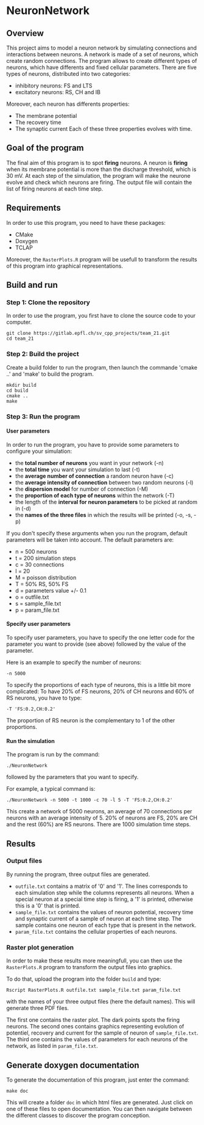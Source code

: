 # NeuronNetwork

## Overview

This project aims to model a neuron network by simulating connections and interactions between neurons. 
A network is made of a set of neurons, which create random connections. 
The program allows to create different types of neurons, which have differents and fixed cellular parameters. There are five types of neurons, distributed into two categories:
* inhibitory neurons: FS and LTS
* excitatory neurons: RS, CH and IB

Moreover, each neuron has differents properties: 
* The membrane potential
* The recovery time
* The synaptic current
Each of these three properties evolves with time.

## Goal of the program

The final aim of this program is to spot **firing** neurons. 
A neuron is **firing** when its membrane potential is more than the discharge threshold, which is 30 mV. 
At each step of the simulation, the program will make the neurone evolve and check which neurons are firing. 
The output file will contain the list of firing neurons at each time step.

## Requirements 

In order to use this program, you need to have these packages:
* CMake
* Doxygen 
* TCLAP

Moreover, the `RasterPlots.R` program will be usefull to transform the results of this program into graphical representations.

## Build and run 

### Step 1: Clone the repository

In order to use the program, you first have to clone the source code to your computer.
```
git clone https://gitlab.epfl.ch/sv_cpp_projects/team_21.git
cd team_21
```

### Step 2: Build the project

Create a build folder to run the program, then launch the commande 'cmake ..' and 'make' to build the program.
```
mkdir build
cd build
cmake ..
make
```

### Step 3: Run the program 

#### User parameters 

In order to run the program, you have to provide some parameters to configure your simulation:
* the **total number of neurons** you want in your network (-n)
* the **total time** you want your simulation to last (-t)
* the **average number of connection** a random neuron have (-c)
* the **average intensity of connection** between two random neurons (-l)
* the **dispersion model** for number of connection (-M)
* the **proportion of each type of neurons** within the network (-T)
* the length of the **interval for neuron parameters** to be picked at random in (-d)
* the **names of the three files** in which the results will be printed (-o, -s, -p)

If you don't specify these arguments when you run the program, default parameters will be taken into account. The default parameters are:
* n = 500 neurons
* t = 200 simulation steps
* c = 30 connections
* l = 20 
* M = poisson distribution
* T = 50% RS, 50% FS
* d = parameters value +/- 0.1
* o = outfile.txt
* s = sample_file.txt
* p = param_file.txt

#### Specify user parameters 

To specify user parameters, you have to specify the one letter code for the parameter you want to provide (see above) followed by the value of the parameter. 

Here is an example to specify the number of neurons:
```
-n 5000
```

To specify the proportions of each type of neurons, this is a little bit more complicated: To have 20% of FS neurons, 20% of CH neurons and 60% of RS neurons, you have to type: 
```
-T 'FS:0.2,CH:0.2'
``` 
The proportion of RS neuron is the complementary to 1 of the other proportions. 

#### Run the simulation

The program is run by the command:
```
./NeuronNetwork
``` 
followed by the parameters that you want to specify. 

For example, a typical command is:
```
./NeuronNetwork -n 5000 -t 1000 -c 70 -l 5 -T 'FS:0.2,CH:0.2'
```
This create a network of 5000 neurons, an average of 70 connections per neurons with an average intensity of 5. 20% of neurons are FS, 20% are CH and the rest (60%) are RS neurons. There are 1000 simulation time steps. 

## Results

### Output files

By running the program, three output files are generated. 
* `outfile.txt` contains a matrix of '0' and '1'. The lines corresponds to each simulation step while the columns represents all neurons. When a special neuron at a special time step is firing, a '1' is printed, otherwise this is a '0' that is printed. 
* `sample_file.txt` contains the values of neuron potential, recovery time and synaptic current of a sample of neuron at each time step. The sample contains one neuron of each type that is present in the network.
* `param_file.txt` contains the cellular properties of each neurons. 

### Raster plot generation

In order to make these results more meaningfull, you can then use the `RasterPlots.R` program to transform the output files into graphics. 

To do that, upload the program into the folder `build` and type:
```
Rscript RasterPlots.R outfile.txt sample_file.txt param_file.txt
``` 
with the names of your three output files (here the default names). This will generate three PDF files. 

The first one contains the raster plot. The dark points spots the firing neurons. 
The second ones contains graphics representing evolution of potentiel, recovery and current for the sample of neuron of `sample_file.txt`. 
The third one contains the values of parameters for each neurons of the network, as listed in `param_file.txt`.

## Generate doxygen documentation

To generate the documentation of this program, just enter the command:
```
make doc
```
This will create a folder `doc` in which html files are generated. Just click on one of these files to open documentation. You can then navigate between the different classes to discover the program conception.




